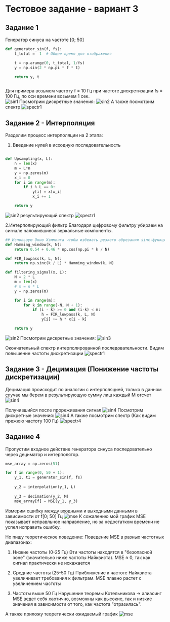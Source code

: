 # Тестовое задание - вариант 3


## Задание 1
Генератор синуса на частоте [0; 50]
``` python
def generator_sin(f, fs):
    t_total =  1  # Общее время для отображения 

    t = np.arange(0, t_total, 1/fs)
    y = np.sin(2 * np.pi * f * t)

    return y, t
```

``` python

```
Для примера возьмем частоту f = 10 Гц при частоте дискретизации fs = 100 Гц, по оси времени возьмем 1 сек.  
![sin1](img/sin1.png)
Посмотрим дискретные значения:
![sin2](img/sin_d1.png)
А также посмотрим спектр
![spectr1](img/spectr1.png)



## Задание 2 - Интерполяция

Разделим процесс интерполяции на 2 этапа:

1. Введение нулей в исходную последовательность
``` python

def Upsampling(x, L):
    n = len(x)
    m = L*n
    y = np.zeros(m)
    x_i = 0
    for i in range(m):
        if i % L == 0:
            y[i] = x[x_i]
            x_i += 1

    return y
```
![sin2](img/sin_d2.png)
результирующий спектр
![spectr1](img/spectr2.png)

2.Интерполирующий фильтр
Благодаря цифровому фильтру убираем на сиrнале наложившиеся зеркальные компоненты.
``` python
## Использую Окно Хэмминга чтобы избежать резкого обрезания sinc-функции
def Hamming_window(k, N):
    return 0.54 + 0.46 * np.cos(np.pi * k / N)

def FIR_lowpass(k, L, N):
    return np.sinc(k / L) * Hamming_window(k, N)

def filtering_signal(x, L):
    N = 2 * L
    m = len(x)
    # m = n * L
    y = np.zeros(m)

    for i in range(m):
        for k in range(-N, N + 1):
            if (i - k) >= 0 and (i-k) < m:
                h = FIR_lowpass(k, L, N)                
                y[i] += h * x[i - k]

    return y
```
![sin2](img/sin_d3.png)
Посмотрим дискретные значения:
![sin3](img/sin_3.png)

Окончательный спектр интерполированной последовательности.
Видим повышение частоты дискретизации
![spectr1](img/spectr3.png)




## Задание 3 - Децимация (Понижение частоты дискретизации)
Децимация происходит по аналогии с интерполяцией, только в данном случае мы берем в результирующую сумму лиш каждый M отсчет
![sin4](img/rule2.png)

Получившийся после прореживания сигнал
![sin4](img/sin_4.png)
Посмотрим дискретные значения:
![sin4](img/sin_d4.png)
А также посмотрим спектр (Как видим прежюю частоту 100 Гц)
![spectr4](img/spectr4.png)






## Задание 4
Пропустим входное действие генератора синуса последовательно через дециматор и интерполятор. 
```python
mse_array = np.zeros(51)

for f in range(0, 50 + 1):
    y_1, t1 = generator_sin(f, fs)
    
    y_2 = interpolation(y_1, L)
    
    y_3 = decimation(y_2, M)
    mse_array[f] = MSE(y_1, y_3)

```


Измерим ошибку между входными и выходными данными в зависимости от f[0; 50] Гц
![mse](img/mse.png)
К сожалению мой график MSE показывает неправльное направление, но за недостатком  времени не успел исправить ошибку.

Но пишу теоретическое поведение:
Поведение MSE в разных частотных диапазонах:
1. Низкие частоты (0-25 Гц)
Эти частоты находятся в "безопасной зоне" (значительно ниже частоты Найквиста).
MSE ≈ 0, так как сигнал практически не искажается

2. Средние частоты (25-50 Гц)
Приближение к частоте Найквиста увеличивает требования к фильтрам.
MSE плавно растет с увеличением частоты

3. Частоты выше 50 Гц
Нарушение теоремы Котельникова → алиасинг
MSE ведет себя хаотично, возможны как высокие, так и низкие значения в зависимости от того, как частота "отразилась".

А также приложу теоретически ожидаемый график
![mse](img/mse2.png)